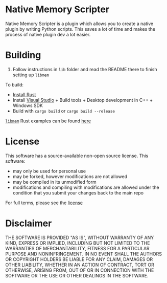 # Native Memory Scripter

Native Memory Scripter is a plugin which allows you to create a native plugin by writing Python scripts. This saves a lot of time and makes the process of native plugin dev a lot easier.

# Building

1. Follow instructions in `lib` folder and read the README there to finish setting up `libmem`

To build:
- [Install Rust](https://rustup.rs/)
- Install [Visual Studio](https://visualstudio.microsoft.com/downloads/) + Build tools + Desktop development in C++ + Windows SDK
- Build with `cargo build` or `cargo build --release`

[`libmem`](https://github.com/rdbo/libmem) Rust examples can be found [here](https://github.com/rdbo/libmem/tree/master/docs/api/rust)

# License
This software has a source-available non-open source license.
This software:
- may only be used for personal use
- may be forked, however modifications are not allowed
- may be compiled in its unmodified form
- modifications and compiling with modifications are allowed under the condition that you submit your changes back to the main repo

For full terms, please see the [license](LICENSE)

# Disclaimer
THE SOFTWARE IS PROVIDED "AS IS", WITHOUT WARRANTY OF ANY KIND, EXPRESS OR IMPLIED, INCLUDING BUT NOT LIMITED TO THE WARRANTIES OF MERCHANTABILITY, FITNESS FOR A PARTICULAR PURPOSE AND NONINFRINGEMENT. IN NO EVENT SHALL THE AUTHORS OR COPYRIGHT HOLDERS BE LIABLE FOR ANY CLAIM, DAMAGES OR OTHER LIABILITY, WHETHER IN AN ACTION OF CONTRACT, TORT OR OTHERWISE, ARISING FROM, OUT OF OR IN CONNECTION WITH THE SOFTWARE OR THE USE OR OTHER DEALINGS IN THE SOFTWARE.
